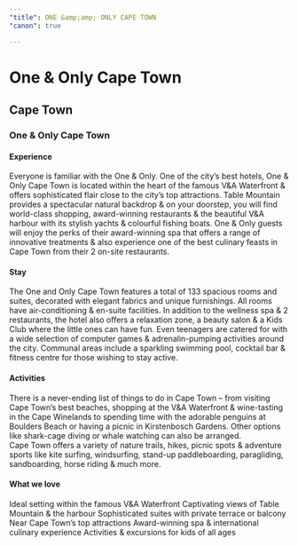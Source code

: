 ```yaml
---
"title": ONE &amp;amp; ONLY CAPE TOWN
"canon": true

---
```


# One & Only Cape Town
## Cape Town
### One & Only Cape Town

#### Experience
Everyone is familiar with the One &amp; Only.  One of the city’s best hotels, One &amp; Only Cape Town is located within the heart of the famous V&amp;A Waterfront &amp; offers sophisticated flair close to the city’s top attractions.
Table Mountain provides a spectacular natural backdrop &amp; on your doorstep, you will find world-class shopping, award-winning restaurants &amp; the beautiful V&amp;A harbour with its stylish yachts &amp; colourful fishing boats.
One &amp; Only guests will enjoy the perks of their award-winning spa that offers a range of innovative treatments &amp; also experience one of the best culinary feasts in Cape Town from their 2 on-site restaurants.

#### Stay
The One and Only Cape Town features a total of 133 spacious rooms and suites, decorated with elegant fabrics and unique furnishings.
All rooms have air-conditioning &amp; en-suite facilities.
In addition to the wellness spa &amp; 2 restaurants, the hotel also offers a relaxation zone, a beauty salon &amp; a Kids Club where the little ones can have fun.  Even teenagers are catered for with a wide selection of computer games &amp; adrenalin-pumping activities around the city.
Communal areas include a sparkling swimming pool, cocktail bar &amp; fitness centre for those wishing to stay active.

#### Activities
There is a never-ending list of things to do in Cape Town – from visiting Cape Town’s best beaches, shopping at the V&amp;A Waterfront &amp; wine-tasting in the Cape Winelands to spending time with the adorable penguins at Boulders Beach or having a picnic in Kirstenbosch Gardens.
Other options like shark-cage diving or whale watching can also be arranged.  
Cape Town offers a variety of nature trails, hikes, picnic spots &amp; adventure sports like kite surfing, windsurfing, stand-up paddleboarding, paragliding, sandboarding, horse riding &amp; much more.


#### What we love
Ideal setting within the famous V&amp;A Waterfront
Captivating views of Table Mountain &amp; the harbour
Sophisticated suites with private terrace or balcony
Near Cape Town’s top attractions
Award-winning spa &amp; international culinary experience
Activities &amp; excursions for kids of all ages